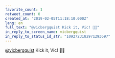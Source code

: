 ```yaml
---
favorite_count: 1
retweet_count: 0
created_at: "2019-02-05T11:18:10.000Z"
lang: en
full_text: "@vicbergquist Kick it, Vic! 💪💪"
in_reply_to_screen_name: vicbergquist
in_reply_to_status_id_str: "1092723182971293697"
---
```


[@vicbergquist](https://twitter.com/vicbergquist) Kick it, Vic! 💪💪
